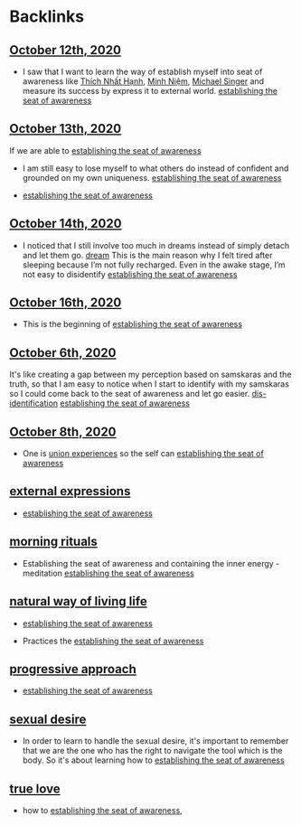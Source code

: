 
# Backlinks
## [October 12th, 2020](<October 12th, 2020.md>)
- I saw that I want to learn the way of establish myself into seat of awareness like [Thích Nhất Hạnh](<Thích Nhất Hạnh.md>), [Minh Niệm](<Minh Niệm.md>), [Michael Singer](<Michael Singer.md>) and measure its success by express it to external world. [establishing the seat of awareness](<establishing the seat of awareness.md>)

## [October 13th, 2020](<October 13th, 2020.md>)
If we are able to [establishing the seat of awareness](<establishing the seat of awareness.md>)

- I am still easy to lose myself to what others do instead of confident and grounded on my own uniqueness. [establishing the seat of awareness](<establishing the seat of awareness.md>)

- [establishing the seat of awareness](<establishing the seat of awareness.md>)

## [October 14th, 2020](<October 14th, 2020.md>)
- I noticed that I still involve too much in dreams instead of simply detach and let them go. [dream](<dream.md>) This is the main reason why I felt tired after sleeping because I’m not fully recharged. Even in the awake stage, I’m not easy to disidentify [establishing the seat of awareness](<establishing the seat of awareness.md>)

## [October 16th, 2020](<October 16th, 2020.md>)
- This is the beginning of [establishing the seat of awareness](<establishing the seat of awareness.md>)

## [October 6th, 2020](<October 6th, 2020.md>)
It's like creating a gap between my perception based on samskaras and the truth, so that I am easy to notice when I start to identify with my samskaras so I could come back to the seat of awareness and let go easier. [dis-identification](<dis-identification.md>) [establishing the seat of awareness](<establishing the seat of awareness.md>)

## [October 8th, 2020](<October 8th, 2020.md>)
- One is [union experiences](<union experiences.md>) so the self can [establishing the seat of awareness](<establishing the seat of awareness.md>)

## [external expressions](<external expressions.md>)
- [establishing the seat of awareness](<establishing the seat of awareness.md>)

## [morning rituals](<morning rituals.md>)
- Establishing the seat of awareness and containing the inner energy - meditation [establishing the seat of awareness](<establishing the seat of awareness.md>)

## [natural way of living life](<natural way of living life.md>)
- [establishing the seat of awareness](<establishing the seat of awareness.md>)

- Practices the [establishing the seat of awareness](<establishing the seat of awareness.md>)

## [progressive approach](<progressive approach.md>)
- [establishing the seat of awareness](<establishing the seat of awareness.md>)

## [sexual desire](<sexual desire.md>)
- In order to learn to handle the sexual desire, it's important to remember that we are the one who has the right to navigate the tool which is the body. So it's about learning how to [establishing the seat of awareness](<establishing the seat of awareness.md>)

## [true love](<true love.md>)
- how to [establishing the seat of awareness](<establishing the seat of awareness.md>),

